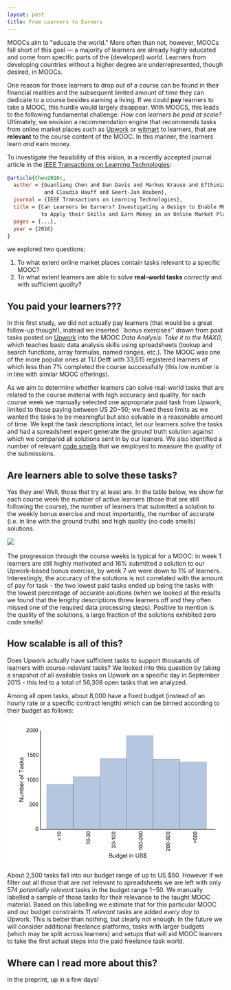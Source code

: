 ```yaml
---
layout: post
title: From Learners to Earners
---
```


MOOCs aim to "educate the world." More often than not, however, MOOCs fall short of this
goal — a majority of learners are already highly educated and come from specific parts of the (developed) world. Learners from developing countries without a higher degree are underrepresented, though desired, in MOOCs. 

One reason for those learners to drop out of a course can be found in their financial realities and the subsequent limited amount of time they can dedicate to a course besides earning a living. If we could **pay** learners to take a MOOC, this hurdle would largely disappear. With MOOCS, this leads to the following fundamental challenge: *How can learners be paid at scale?* Ultimately, we envision a recommendation engine that recommends tasks from online market places such as [Upwork](https://www.upwork.com/) or [witmart](http://www.witmart.com/) to learners, that are **relevant** to the course content of the MOOC. In this manner, the learners learn *and* earn money. 

To investigate the feasibility of this vision, in a recently accepted journal article in the [IEEE Transactions on Learning Technologies](https://www.computer.org/web/tlt):

```bibtex
@article{Chen2016c,
  author = {Guanliang Chen and Dan Davis and Markus Krause and Efthimia Aivaloglou 
            and Claudia Hauff and Geert-Jan Houben},
  journal = {IEEE Transactions on Learning Technologies},
  title = {Can Learners be Earners? Investigating a Design to Enable MOOC Learners 
           to Apply their Skills and Earn Money in an Online Market Place},
  pages = {...},
  year = {2016}
}
```
we explored two questions:

1. To what extent online market places contain tasks relevant to a specific MOOC?
2. To what extent learners are able to solve **real-world tasks** *correctly* and with sufficient *quality*?



## You paid your learners???

In this first study, we did not actually pay learners (that would be a great follow-up though!), instead we inserted ``bonus exercises'' drawn from paid tasks posted on [Upwork](https://www.upwork.com/) into the MOOC *Data Analysis: Take it to the MAX()*, which teaches basic data analysis skills using spreadsheets (lookup and search functions, array formulas, named ranges, etc.). The MOOC was one of the more popular ones at TU Delft with 33,515 registered learners of which less than 7% completed the course successfully (this low number is in line with similar MOOC offerings).

As we aim to determine whether learners can solve real-world tasks that are related to the course material with high accuracy and quality, for each course week we manually selected one appropriate paid task from Upwork, limited to those paying between US $20-$50; we fixed these limits as we wanted the tasks to be meaningful but also solvable in a reasonable amount of time. We kept the task descriptions intact, let our learners solve the tasks and had a spreadsheet expert generate the ground truth solution against which we compared all solutions sent in by our leaners. We also identified a number of relevant [code smells](https://en.wikipedia.org/wiki/Code_smell) that we employed to measure the *quality* of the submissions. 


## Are learners able to solve these tasks?

Yes they are! Well, those that try at least are. In the table below, we show for each course week the number of active learners (those that are still following the course), the number of learners that submitted a solution to the weekly bonus exercise and most importantly, the number of accurate (i.e. in line with the ground truth) and high quality (no code smells) solutions. 

<img src="../img/tlt-learner-performance.png" width="900px">

The progression through the course weeks is typical for a MOOC: in week 1 learners are still highly motivated and 16% submitted a solution to our Upwork-based bonus exercise, by week 7 we were down to 1% of learners. Interestingly, the accuracy of the solutions is not correlated with the amount of pay for task - the two lowest paid tasks ended up being the tasks with the lowest percentage of accurate solutions (when we looked at the results we found that the lengthy descriptions threw learners off and they often missed one of the required data processing steps). 
Positive to mention is the quality of the solutions, a large fraction of the solutions exhibited zero code smells!

## How scalable is all of this?

Does Upwork actually have sufficient tasks to support thousands of learners with course-relevant tasks? We looked into this question by taking a snapshot of all available tasks on Upwork on a specific day in September 2015 - this led to a total of 56,308 open tasks that we analyzed. 

Among all open tasks, about 8,000 have a fixed budget (instead of an hourly rate or a specific contract length) which can be binned according to their budget as follows:

<img src="../img/tlt-budget.png" width="900px">

About 2,500 tasks fall into our budget range of up to US $50. However if we filter out all those that are *not* relevant to spreadsheets we are left with only 574 *potentially relevant* tasks in the budget range $1-$50. We manually labelled a sample of those tasks for their relevance to the taught MOOC material. Based on this labelling we estimate that for this particular MOOC and our budget constraints 11 *relevant* tasks are added *every day* to Upwork. This is better than nothing, but clearly not enough. In the future we will consider additional freelance platforms, tasks with larger budgets (which may be split across learners) and setups that will aid MOOC leanrers to take the first actual steps into the paid freelance task world.

## Where can I read more about this?

In the preprint, up in a few days!
